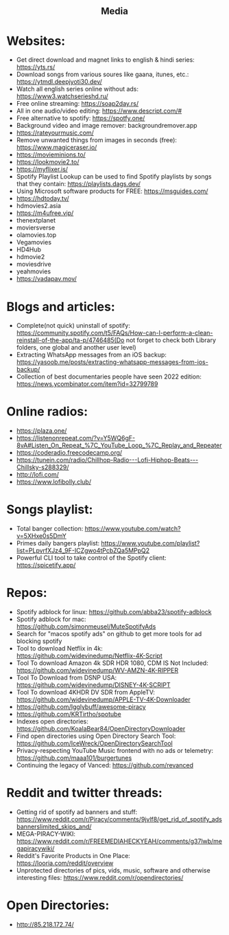 <h2 align="center">Media</h2>

# Websites:

- Get direct download and magnet links to english & hindi series: https://yts.rs/
- Download songs from various soures like gaana, itunes, etc.: https://ytmdl.deepjyoti30.dev/
- Watch all english series online without ads: https://www3.watchserieshd.ru/
- Free online streaming: https://soap2day.rs/
- All in one audio/video editing: https://www.descript.com/#
- Free alternative to spotify: https://spotfy.one/
- Background video and image remover: backgroundremover.app
- https://rateyourmusic.com/
- Remove unwanted things from images in seconds (free): https://www.magiceraser.io/
- https://movieminions.to/
- https://lookmovie2.to/
- https://myflixer.is/
- Spotify Playlist Lookup can be used to find Spotify playlists by songs that they contain: https://playlists.dags.dev/
- Using Microsoft software products for FREE: https://msguides.com/
- https://hdtoday.tv/
- hdmovies2.asia
- https://m4ufree.vip/
- thenextplanet
- moviersverse
- olamovies.top
- Vegamovies
- HD4Hub
- hdmovie2
- moviesdrive
- yeahmovies
- https://vadapav.mov/

# Blogs and articles:

- Complete(not quick) uninstall of spotify: https://community.spotify.com/t5/FAQs/How-can-I-perform-a-clean-reinstall-of-the-app/ta-p/4746485(Do not forget to check both Library folders, one global and another user level)
- Extracting WhatsApp messages from an iOS backup: https://yasoob.me/posts/extracting-whatsapp-messages-from-ios-backup/
- Collection of best documentaries people have seen 2022 edition: https://news.ycombinator.com/item?id=32799789

# Online radios:

- https://plaza.one/
- https://listenonrepeat.com/?v=Y5WQ6gF-8vA#Listen_On_Repeat_%7C_YouTube_Loop_%7C_Replay_and_Repeater
- https://coderadio.freecodecamp.org/
- https://tunein.com/radio/Chillhop-Radio---Lofi-Hiphop-Beats---Chillsky-s288329/
- http://lofi.com/
- https://www.lofibolly.club/

# Songs playlist:

- Total banger collection: https://www.youtube.com/watch?v=5XHxe0s5DmY
- Primes daily bangers playlist: https://www.youtube.com/playlist?list=PLpvrfXJz4_9F-ICZgwo4tPcbZQa5MPpQ2
- Powerful CLI tool to take control of the Spotify client: https://spicetify.app/

# Repos:

- Spotify adblock for linux: https://github.com/abba23/spotify-adblock
- Spotify adblock for mac: https://github.com/simonmeusel/MuteSpotifyAds
- Search for "macos spotify ads" on github to get more tools for ad blocking spotify
- Tool to download Netflix in 4k: https://github.com/widevinedump/Netflix-4K-Script
- Tool To download Amazon 4k SDR HDR 1080, CDM IS Not Included: https://github.com/widevinedump/WV-AMZN-4K-RIPPER
- Tool To Download from DSNP USA: https://github.com/widevinedump/DISNEY-4K-SCRIPT
- Tool To download 4KHDR DV SDR from AppleTV: https://github.com/widevinedump/APPLE-TV-4K-Downloader
- https://github.com/Igglybuff/awesome-piracy
- https://github.com/KRTirtho/spotube
- Indexes open directories: https://github.com/KoalaBear84/OpenDirectoryDownloader
- Find open directories using Open Directory Search Tool: https://github.com/IceWreck/OpenDirectorySearchTool
- Privacy-respecting YouTube Music frontend with no ads or telemetry: https://github.com/maaa101/burgertunes
- Continuing the legacy of Vanced: https://github.com/revanced

# Reddit and twitter threads:

- Getting rid of spotify ad banners and stuff: https://www.reddit.com/r/Piracy/comments/9jvlf8/get_rid_of_spotify_adsbannerslimited_skips_and/
- MEGA-PIRACY-WIKI: https://www.reddit.com/r/FREEMEDIAHECKYEAH/comments/g37lwb/megapiracywiki/
- Reddit's Favorite Products in One Place: https://looria.com/reddit/overview
- Unprotected directories of pics, vids, music, software and otherwise interesting files: https://www.reddit.com/r/opendirectories/

# Open Directories:

- http://85.218.172.74/

